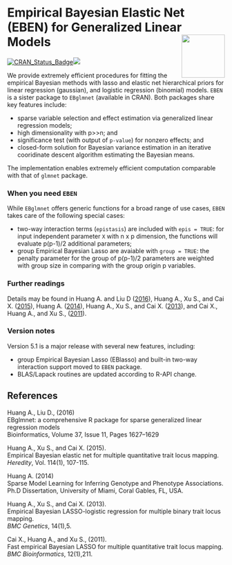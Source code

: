 
<!-- README.md is generated from the source: README.Rmd -->

# Empirical Bayesian Elastic Net (EBEN) for Generalized Linear Models <img src="man/figures/logo.png" width="100" align="right" />

[![CRAN_Status_Badge](https://www.r-pkg.org/badges/version/EBEN)](https://cran.r-project.org/package=EBEN)[![](https://cranlogs.r-pkg.org/badges/EBEN)](https://CRAN.R-project.org/package=EBEN)

We provide extremely efficient procedures for fitting the empirical
Bayesian methods with lasso and elastic net hierarchical priors for
linear regression (gaussian), and logistic regression (binomial) models.
`EBEN` is a sister package to `EBglmnet` (available in CRAN). Both
packages share key features include:

- sparse variable selection and effect estimation via generalized linear
  regression models;
- high dimensionality with p\>\>n; and
- significance test (with output of `p-value`) for nonzero effects; and
- closed-form solution for Bayesian variance estimation in an iterative
  cooridinate descent algorithm estimating the Bayesian means.

The implementation enables extremely efficient computation comparable
with that of `glmnet` package.

### When you need `EBEN`

While `EBglmnet` offers generic functions for a broad range of use
cases, `EBEN` takes care of the following special cases:

- two-way interaction terms (`epistasis`) are included with
  `epis = TRUE`: for input independent parameter `X` with n x p
  dimension, the functions will evaluate p(p-1)/2 additional parameters;
- group Empirical Bayesian Lasso are avaiable with `group = TRUE`: the
  penalty parameter for the group of p(p-1)/2 parameters are weighted
  with group size in comparing with the group origin p variables.

### Further readings

Details may be found in Huang A. and Liu D ([2016](#ref-package)), Huang
A., Xu S., and Cai X. ([2015](#ref-EBEN)), Huang A.
([2014](#ref-dissertation)), Huang A., Xu S., and Cai X.
([2013](#ref-EBlasso)), and Cai X., Huang A., and Xu S.,
([2011](#ref-QTL)).

### Version notes

Version 5.1 is a major release with several new features, including:

- group Empirical Bayesian Lasso (EBlasso) and built-in two-way
  interaction support moved to `EBEN` package.
- BLAS/Lapack routines are updated according to R-API change.

## References

<div id="refs" class="references">

<div id="ref-package">

<p>
Huang A., Liu D., (2016) <br> EBglmnet: a comprehensive R package for
sparse generalized linear regression models <br> Bioinformatics, Volume
37, Issue 11, Pages 1627–1629
</p>

</div>

<div id="ref-EBEN">

<p>
Huang A., Xu S., and Cai X. (2015). <br> Empirical Bayesian elastic net
for multiple quantitative trait locus mapping.</a><br>
<em>Heredity</em>, Vol. 114(1), 107-115.
</p>

</div>

<div id="ref-dissertation">

<p>
Huang A. (2014) <br> Sparse Model Learning for Inferring Genotype and
Phenotype Associations. <br> Ph.D Dissertation, University of Miami,
Coral Gables, FL, USA.
</p>

</div>

<div id="ref-EBlasso">

<p>
Huang A., Xu S., and Cai X. (2013). <br> Empirical Bayesian
LASSO-logistic regression for multiple binary trait locus mapping.
</a><br> <em>BMC Genetics</em>, 14(1),5.
</p>

</div>

<div id="ref-QTL">

<p>
Cai X., Huang A., and Xu S., (2011). <br> Fast empirical Bayesian LASSO
for multiple quantitative trait locus mapping. </a><br> <em>BMC
Bioinformatics</em>, 12(1),211.
</p>

</div>

</div>
